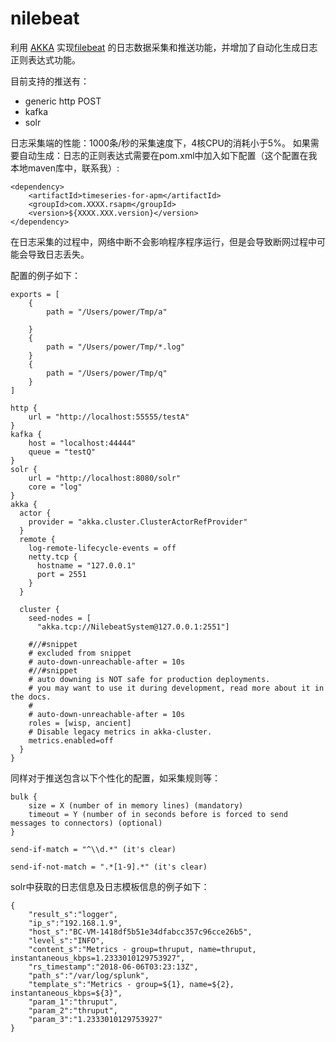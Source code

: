 # nilebeat
利用 [AKKA](http://akka.io) 实现[filebeat](https://www.elastic.co/guide/en/beats/filebeat/current/filebeat-overview.html) 的日志数据采集和推送功能，并增加了自动化生成日志正则表达式功能。

目前支持的推送有： 
- generic http POST
- kafka 
- solr

日志采集端的性能：1000条/秒的采集速度下，4核CPU的消耗小于5%。
如果需要自动生成：日志的正则表达式需要在pom.xml中加入如下配置（这个配置在我本地maven库中，联系我）:

```
<dependency>
	<artifactId>timeseries-for-apm</artifactId>
	<groupId>com.XXXX.rsapm</groupId>
	<version>${XXXX.XXX.version}</version>
</dependency>
```
在日志采集的过程中，网络中断不会影响程序程序运行，但是会导致断网过程中可能会导致日志丢失。

配置的例子如下：

```
exports = [
    {
        path = "/Users/power/Tmp/a" 		
        
    }
    {
        path = "/Users/power/Tmp/*.log"
    }
    {
        path = "/Users/power/Tmp/q"        
    }
]

http {
    url = "http://localhost:55555/testA"
}
kafka {
    host = "localhost:44444"
    queue = "testQ"
}
solr {
    url = "http://localhost:8080/solr"
    core = "log"
}    
akka {  
  actor {  
    provider = "akka.cluster.ClusterActorRefProvider"  
  }  
  remote {  
    log-remote-lifecycle-events = off  
    netty.tcp {  
      hostname = "127.0.0.1"  
      port = 2551  
    }  
  }  
  
  cluster {  
    seed-nodes = [  
      "akka.tcp://NilebeatSystem@127.0.0.1:2551"]  
  
    #//#snippet  
    # excluded from snippet  
    # auto-down-unreachable-after = 10s  
    #//#snippet  
    # auto downing is NOT safe for production deployments.  
    # you may want to use it during development, read more about it in the docs.  
    #  
    # auto-down-unreachable-after = 10s  
    roles = [wisp, ancient]
    # Disable legacy metrics in akka-cluster.  
    metrics.enabled=off  
  }  
}  

```

同样对于推送包含以下个性化的配置，如采集规则等：

```
bulk {
	size = X (number of in memory lines) (mandatory)
	timeout = Y (number of in seconds before is forced to send messages to connectors) (optional)
}

send-if-match = "^\\d.*" (it's clear)

send-if-not-match = ".*[1-9].*"	(it's clear)

```
solr中获取的日志信息及日志模板信息的例子如下：
```
{
	"result_s":"logger",
	"ip_s":"192.168.1.9",
	"host_s":"BC-VM-1418df5b51e34dfabcc357c96cce26b5",
	"level_s":"INFO",
	"content_s":"Metrics - group=thruput, name=thruput, instantaneous_kbps=1.2333010129753927",
	"rs_timestamp":"2018-06-06T03:23:13Z",
	"path_s":"/var/log/splunk",
	"template_s":"Metrics - group=${1}, name=${2}, instantaneous_kbps=${3}",
	"param_1":"thruput",
	"param_2":"thruput",
	"param_3":"1.2333010129753927"
}
```
